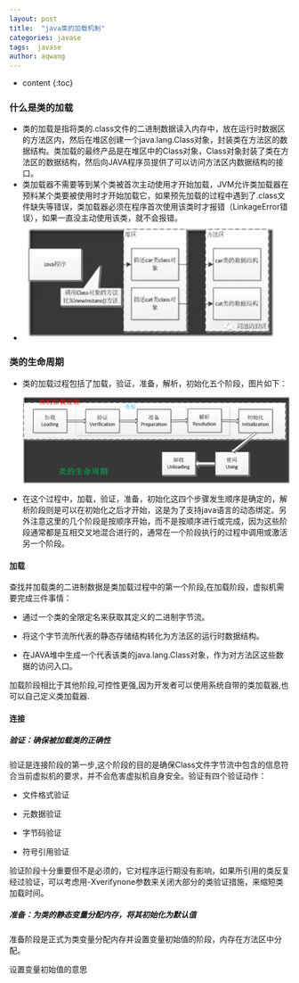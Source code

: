 ```yaml
---
layout: post
title:  "java类的加载机制"
categories: javase
tags:  javase
author: aqwang
---
```


* content
{:toc}


### 什么是类的加载

- 类的加载是指将类的.class文件的二进制数据读入内存中，放在运行时数据区的方法区内，然后在堆区创建一个java.lang.Class对象，封装类在方法区的数据结构。类加载的最终产品是在堆区中的Class对象，Class对象封装了类在方法区的数据结构，然后向JAVA程序员提供了可以访问方法区内数据结构的接口。
- 类加载器不需要等到某个类被首次主动使用才开始加载，JVM允许类加载器在预料某个类要被使用时才开始加载它，如果预先加载的过程中遇到了.class文件缺失等错误，类加载器必须在程序首次使用该类时才报错（LinkageError错误），如果一直没主动使用该类，就不会报错。
- ![](..\msg\1.png)

### 类的生命周期

- 类的加载过程包括了加载，验证，准备，解析，初始化五个阶段，图片如下：

  ![](..\msg\331425-20160621125943209-1443333281.png)



- 在这个过程中，加载，验证，准备，初始化这四个步骤发生顺序是确定的，解析阶段则是可以在初始化之后才开始，这是为了支持java语言的动态绑定。另外注意这里的几个阶段是按顺序开始，而不是按顺序进行或完成，因为这些阶段通常都是互相交叉地混合进行的，通常在一个阶段执行的过程中调用或激活另一个阶段。

#### 加载

查找并加载类的二进制数据是类加载过程中的第一个阶段,在加载阶段，虚拟机需要完成三件事情：

- 通过一个类的全限定名来获取其定义的二进制字节流。

- 将这个字节流所代表的静态存储结构转化为方法区的运行时数据结构。

- 在JAVA堆中生成一个代表该类的java.lang.Class对象，作为对方法区这些数据的访问入口。

加载阶段相比于其他阶段,可控性更强,因为开发者可以使用系统自带的类加载器,也可以自己定义类加载器.

#### 连接

##### 验证：确保被加载类的正确性

验证是连接阶段的第一步,这个阶段的目的是确保Class文件字节流中包含的信息符合当前虚拟机的要求，并不会危害虚拟机自身安全。验证有四个验证动作：

- 文件格式验证

- 元数据验证

- 字节码验证

- 符号引用验证

验证阶段十分重要但不是必须的，它对程序运行期没有影响，如果所引用的类反复经过验证，可以考虑用-Xverifynone参数来关闭大部分的类验证措施，来缩短类加载时间。

##### 准备：为类的静态变量分配内存，将其初始化为默认值

准备阶段是正式为类变量分配内存并设置变量初始值的阶段，内存在方法区中分配。

设置变量初始值的意思




